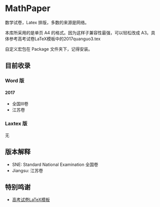 # MathPaper

数学试卷，Latex 排版，多数的来源是网络。

本库所采用的是单页 A4 的格式。因为这样子兼容性最强，可以轻松改成 A3。具体参考高考试卷LaTeX模板中的2017quanguo3.tex

自定义宏包在 Package 文件夹下，记得安装。

## 目前收录

### Word 版

<!-- #### 2016

- 上海理工卷
- 四川文科卷 -->

#### 2017

- 全国III卷
- 江苏卷

### Laxtex 版

无

## 版本解释

- SNE: Standard National Examination 全国卷
- Jiangsu: 江苏卷

## 特别鸣谢

- [高考试卷LaTeX模板](https://github.com/shaodongtang/gaokao_exam)
